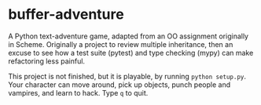 # buffer-adventure
A Python text-adventure game, adapted from an OO assignment originally in Scheme. Originally a project to review multiple inheritance, then an excuse to see how a test suite (pytest) and type checking (mypy) can make refactoring less painful.

This project is not finished, but it is playable, by running `python setup.py`. Your character can move around, pick up objects, punch people and vampires, and learn to hack. Type `q` to quit.
